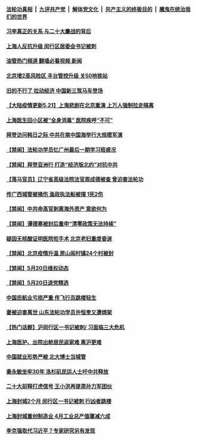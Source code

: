 ####  [法轮功真相](../../../../basic/blob/master/README.md?t=05211101) &nbsp;|&nbsp; [九评共产党](../../../../9ping.md/blob/master/README.md?t=05211101) &nbsp;|&nbsp; [解体党文化](../../../../jtdwh.md/blob/master/README.md?t=05211101)  &nbsp;|&nbsp; [共产主义的终极目的](../../../../gczydzjmd.md/blob/master/README.md?t=05211101) &nbsp;|&nbsp; [魔鬼在统治我们的世界](../../../../mgztzwmdsj.md/blob/master/README.md?t=05211101) 

#### [习李真正的关系 与二十大鏖战的背后](../pages/prog204/a103434443.md?t=05211101) 

#### [上海人反抗升级 闵行区居委会书记被刺](../pages/prog204/a103434415.md?t=05211101) 

#### [油管热门频道 翻墙必看视频 新闻](http://45.76.130.85:81/youtube.html?05211101)

#### [北京增2高风险区 丰台管控升级 关50地铁站](../pages/prog204/a103434413.md?t=05211101) 

#### [旧的不行了 拉动经济 中国新三驾马车登场](../pages/prog204/a103434347.md?t=05211101) 

#### [【大陆疫情更新5.21】上海悲剧在北京重演 上万人强制拉走隔离](../pages/prog204/a103423281.md?t=05211101) 

#### [上海医生回小区被“全身消毒” 医院疾呼“不可”](../pages/prog204/a103434254.md?t=05211101) 

#### [拜登访问韩日之际 中共在南中国海举行大规模军演](../pages/prog204/a103434208.md?t=05211101) 


#### [【禁闻】法轮功学员忆广州最后一期学习班盛况](../pages/prog204/a103434053.md?t=05211101) 

#### [【禁闻】拜登亚洲行 打造“经济版北约”对抗中共](../pages/prog204/a103434037.md?t=05211101) 

#### [【落马官员】辽宁省高级法院法官周成德被查 曾迫害法轮功](../pages/prog204/a103434126.md?t=05211101) 


#### [传广西城管被捅伤 渔政执法船被撞 1死2伤](../pages/prog204/a103434145.md?t=05211101) 

#### [【禁闻】中共命高官剥离海外资产 意欲何为](../pages/prog204/a103434039.md?t=05211101) 

#### [【禁闻】谭德塞被封后重申“清零政策无法持续”](../pages/prog204/a103434057.md?t=05211101) 

#### [疑因无核酸证明医院拒手术 北京老妇重度昏迷](../pages/prog204/a103434071.md?t=05211101) 


#### [【禁闻】北京疫情升温 房山阎村镇24个村被封](../pages/prog204/a103434032.md?t=05211101) 

#### [【禁闻】5月20日维权动态](../pages/prog204/a103434030.md?t=05211101) 

#### [【禁闻】5月20日退党精选](../pages/prog204/a103434034.md?t=05211101) 

#### [中国民航业亏损严重 传飞行员跳楼轻生](../pages/prog204/a103433990.md?t=05211101) 

#### [妻被迫害离世 山东法轮功学员许恒奎又遭绑架](../pages/prog204/a103433720.md?t=05211101) 

#### [【热门话题】沪闵行区一书记被刺/ 习面临三大危机](../pages/prog204/a103433846.md?t=05211101) 

#### [上海医护、出院出舱居民返家难 离沪更难](../pages/prog204/a103433816.md?t=05211101) 

#### [中国就业形势严峻 北大博士当城管](../pages/prog204/a103433818.md?t=05211101) 

#### [秦永敏坐牢30年 洛杉矶民运人士吁中共释放](../pages/prog204/a103433819.md?t=05211101) 

#### [二十大前释打虎信号 王小洪再提肃孙力军团伙](../pages/prog204/a103433828.md?t=05211101) 

#### [上海封城2个月 闵行区一书记被刺 行凶者跳楼](../pages/prog204/a103433789.md?t=05211101) 

#### [上海封城重创制造业 4月工业总产值骤减六成](../pages/prog204/a103433750.md?t=05211101) 

#### [李克强取代习近平？专家研究另有发现](../pages/prog204/a103433745.md?t=05211101) 

<img src='http://gfw-breaker.win/goodnews/indexes/prog204.md' width='0px' height='0px'/>
